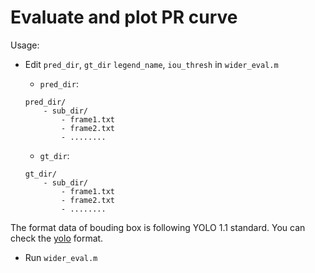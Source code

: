 # Evaluate and plot PR curve

Usage:
- Edit `pred_dir`, `gt_dir` `legend_name`, `iou_thresh` in `wider_eval.m`  
    + `pred_dir`:
    ```
    pred_dir/
        - sub_dir/
            - frame1.txt
            - frame2.txt
            - ........

    ``` 

    + `gt_dir`:
    ```
    gt_dir/
        - sub_dir/
            - frame1.txt
            - frame2.txt
            - ........

    ``` 

The format data of bouding box is following YOLO 1.1 standard. You can check the  [yolo](https://albumentations.ai/docs/getting_started/bounding_boxes_augmentation/#yolo) format.

- Run `wider_eval.m`
